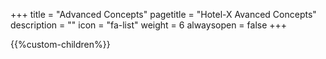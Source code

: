 +++
title = "Advanced Concepts"
pagetitle = "Hotel-X Avanced Concepts"
description = ""
icon = "fa-list" 
weight = 6
alwaysopen = false
+++

{{%custom-children%}}
